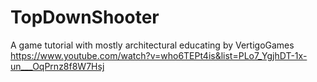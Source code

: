 # TopDownShooter
A game tutorial with mostly architectural educating by VertigoGames <br />
https://www.youtube.com/watch?v=who6TEPt4is&list=PLo7_YgjhDT-1x-un___OqPrnz8f8W7Hsj
